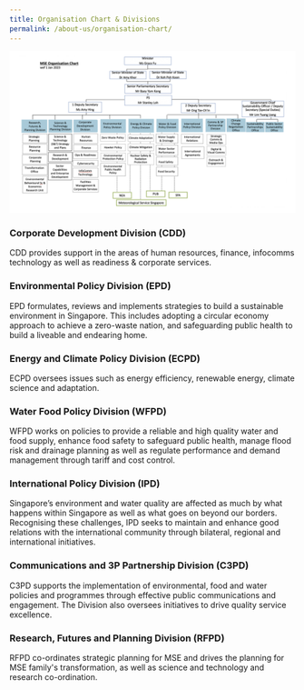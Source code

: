 ```yaml
---
title: Organisation Chart & Divisions
permalink: /about-us/organisation-chart/
---
```


<img src="/images/mse-org-chart-jan-2023-2.jpg" alt="org chart">



### Corporate Development Division (CDD)

CDD provides support in the areas of human resources, finance, infocomms technology as well as readiness & corporate services.

### Environmental Policy Division (EPD)

EPD formulates, reviews and implements strategies to build a sustainable environment in Singapore. This includes adopting a circular economy approach to achieve a zero-waste nation, and safeguarding public health to build a liveable and endearing home.

### Energy and Climate Policy Division (ECPD)

ECPD oversees issues such as energy efficiency, renewable energy, climate science and adaptation.

### Water Food Policy Division (WFPD)

WFPD works on policies to provide a reliable and high quality water and food supply, enhance food safety to safeguard public health, manage flood risk and drainage planning as well as regulate performance and demand management through tariff and cost control.

### International Policy Division (IPD)

Singapore’s environment and water quality are affected as much by what happens within Singapore as well as what goes on beyond our borders. Recognising these challenges, IPD seeks to maintain and enhance good relations with the international community through bilateral, regional and international initiatives.

### Communications and 3P Partnership Division (C3PD)

C3PD supports the implementation of environmental, food and water policies and programmes through effective public communications and engagement. The Division also oversees initiatives to drive quality service excellence.

### Research, Futures and Planning Division (RFPD)

RFPD co-ordinates strategic planning for MSE and drives the planning for MSE family's transformation, as well as science and technology and research co-ordination.

